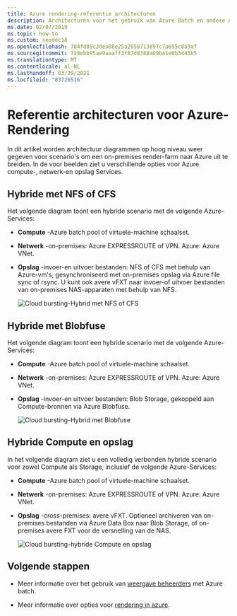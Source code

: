 ```yaml
---
title: Azure rendering-referentie architecturen
description: Architecturen voor het gebruik van Azure Batch en andere Azure-Services voor het uitbreiden van een on-premises render-farm door bursting naar de Cloud
ms.date: 02/07/2019
ms.topic: how-to
ms.custom: seodec18
ms.openlocfilehash: 784fd89c3dea88e25a2058713897c7a655c8a3af
ms.sourcegitcommit: f28ebb95ae9aaaff3f87d8388a09b41e0b3445b5
ms.translationtype: MT
ms.contentlocale: nl-NL
ms.lasthandoff: 03/29/2021
ms.locfileid: "83726516"
---
```

# <a name="reference-architectures-for-azure-rendering"></a>Referentie architecturen voor Azure-Rendering

In dit artikel worden architectuur diagrammen op hoog niveau weer gegeven voor scenario's om een on-premises render-farm naar Azure uit te breiden. In de voor beelden ziet u verschillende opties voor Azure compute-, netwerk-en opslag Services.

## <a name="hybrid-with-nfs-or-cfs"></a>Hybride met NFS of CFS

Het volgende diagram toont een hybride scenario met de volgende Azure-Services:

* **Compute** -Azure batch pool of virtuele-machine schaalset.

* **Netwerk** -on-premises: Azure EXPRESSROUTE of VPN. Azure: Azure VNet.

* **Opslag** -invoer-en uitvoer bestanden: NFS of CFS met behulp van Azure-vm's, gesynchroniseerd met on-premises opslag via Azure file sync of rsync. U kunt ook avere vFXT naar invoer-of uitvoer bestanden van on-premises NAS-apparaten met behulp van NFS.

  ![Cloud bursting-Hybrid met NFS of CFS](./media/batch-rendering-architectures/hybrid-nfs-cfs-avere.png)

## <a name="hybrid-with-blobfuse"></a>Hybride met Blobfuse

Het volgende diagram toont een hybride scenario met de volgende Azure-Services:

* **Compute** -Azure batch pool of virtuele-machine schaalset.

* **Netwerk** -on-premises: Azure EXPRESSROUTE of VPN. Azure: Azure VNet.

* **Opslag** -invoer-en uitvoer bestanden: Blob Storage, gekoppeld aan Compute-bronnen via Azure Blobfuse.

  ![Cloud bursting-Hybrid met Blobfuse](./media/batch-rendering-architectures/hybrid-blob-fuse.png)

## <a name="hybrid-compute-and-storage"></a>Hybride Compute en opslag

In het volgende diagram ziet u een volledig verbonden hybride scenario voor zowel Compute als Storage, inclusief de volgende Azure-Services:

* **Compute** -Azure batch pool of virtuele-machine schaalset.

* **Netwerk** -on-premises: Azure EXPRESSROUTE of VPN. Azure: Azure VNet.

* **Opslag** -cross-premises: avere vFXT. Optioneel archiveren van on-premises bestanden via Azure Data Box naar Blob Storage, of on-premises avere FXT voor de versnelling van de NAS.

  ![Cloud bursting-hybride Compute en opslag](./media/batch-rendering-architectures/hybrid-compute-storage-avere.png)


## <a name="next-steps"></a>Volgende stappen

* Meer informatie over het gebruik van [weergave beheerders](batch-rendering-render-managers.md) met Azure batch.

* Meer informatie over opties voor [rendering in azure](batch-rendering-service.md).